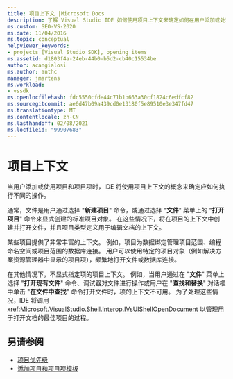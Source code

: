 ```yaml
---
title: 项目上下文 |Microsoft Docs
description: 了解 Visual Studio IDE 如何使用项目上下文来确定如何在用户添加或处理项目和项目项时执行操作。
ms.custom: SEO-VS-2020
ms.date: 11/04/2016
ms.topic: conceptual
helpviewer_keywords:
- projects [Visual Studio SDK], opening items
ms.assetid: d1803f4a-24eb-44b0-b5d2-cb40c15534be
author: acangialosi
ms.author: anthc
manager: jmartens
ms.workload:
- vssdk
ms.openlocfilehash: fdc5550cfde44c71b1b663a30cf1824c6edfcf82
ms.sourcegitcommit: ae6d47b09a439cd0e13180f5e89510e3e347fd47
ms.translationtype: MT
ms.contentlocale: zh-CN
ms.lasthandoff: 02/08/2021
ms.locfileid: "99907683"
---
```

# <a name="project-context"></a>项目上下文
当用户添加或使用项目和项目项时，IDE 将使用项目上下文的概念来确定应如何执行不同的操作。

 通常，文件是用户通过选择 "**新建项目**" 命令，或通过选择 "**文件**" 菜单上的 "**打开项目**" 命令来显式创建的标准项目对象。 在这些情况下，将在项目的上下文中创建并打开文件，并且项目类型定义用于编辑文档的上下文。

 某些项目提供了非常丰富的上下文。 例如，项目为数据绑定管理项目范围、编程命名空间或项目范围的数据库连接。 用户可以使用特定的项目对象（例如解决方案资源管理器中显示的项目项），频繁地打开文件或数据库连接。

 在其他情况下，不显式指定项的项目上下文。 例如，当用户通过在 "**文件**" 菜单上选择 "**打开现有文件**" 命令、调试器对文件进行操作或用户在 "**查找和替换**" 对话框中单击 "**在文件中查找**" 命令打开文件时，项的上下文不可用。 为了处理这些情况，IDE 将调用 <xref:Microsoft.VisualStudio.Shell.Interop.IVsUIShellOpenDocument> 以管理用于打开文档的最佳项目的过程。

## <a name="see-also"></a>另请参阅
- [项目优先级](../../extensibility/internals/project-priority.md)
- [添加项目和项目项模板](../../extensibility/internals/adding-project-and-project-item-templates.md)
